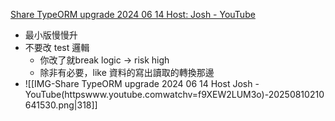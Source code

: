 [Share TypeORM upgrade 2024 06 14 Host: Josh - YouTube](https://www.youtube.com/watch?v=f9XEW2LUM3o)
- 最小版慢慢升
- 不要改 test 邏輯
	- 你改了就break logic -> risk high
	- 除非有必要，like 資料的寫出讀取的轉換那邊
- ![[IMG-Share TypeORM upgrade 2024 06 14 Host Josh - YouTube(httpswww.youtube.comwatchv=f9XEW2LUM3o)-20250810210641530.png|318]]